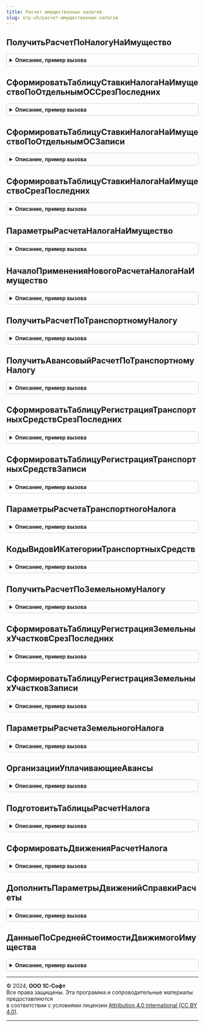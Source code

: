 ```yaml
---
title: Расчет имущественных налогов
slug: erp-uh/расчет-имущественных-налогов
---
```



## ПолучитьРасчетПоНалогуНаИмущество
<details style="margin: 1em 0; padding: 0.5em; border: 1px solid #ccc; border-radius: 6px;">

<summary style="font-weight: bold; cursor: pointer;">Описание, пример вызова</summary>

```bsl

// Возвращает результат расчета налога (или аванса по налогу) на имущество.
//
// Параметры:
//  Организация	- СправочникСсылка.Организации - Организация, для которой необходимо выполнить расчет.
//  ПериодРасчета - Дата - Дата расчета.
//  ДополнительныеПараметры - Произвольный - Дополнительные параметры расчета.
//
// Возвращаемое значение:
//  Структура - Результат расчета налога. Имена свойств соответствуют наименованиям регистров сведений, куда записывается
//  результат, а значения свойств - таблицы записей этих регистров (ТаблицаЗначений)
//
Функция ПолучитьРасчетПоНалогуНаИмущество(Организация, ПериодРасчета, ДополнительныеПараметры = Неопределено) Экспорт
```

Пример вызова
```bsl
Результат = РасчетИмущественныхНалогов.ПолучитьРасчетПоНалогуНаИмущество(Организация, ПериодРасчета, ДополнительныеПараметры);
```
</details>

## СформироватьТаблицуСтавкиНалогаНаИмуществоПоОтдельнымОССрезПоследних
<details style="margin: 1em 0; padding: 0.5em; border: 1px solid #ccc; border-radius: 6px;">

<summary style="font-weight: bold; cursor: pointer;">Описание, пример вызова</summary>

```bsl

// Формирует временную таблицу, содержащую срез последних на дату ставок налога на имущество по отдельным ОС.
//
// Параметры:
//  ПараметрыРасчета - 	см. ПараметрыРасчетаНалогаНаИмущество
//  Период - Дата - Дата, на которую нужно получить срез последних.
//  ДополнительныеПараметры - Произвольный - Дополнительные параметры расчета.
//  ИмяТаблицы - Строка	- Имя временной таблицы, по умолчанию "СтавкиНалогаНаИмуществоПоОтдельнымОС_СрезПоследних"
//
Процедура СформироватьТаблицуСтавкиНалогаНаИмуществоПоОтдельнымОССрезПоследних(ПараметрыРасчета, Период, ДополнительныеПараметры = Неопределено, ИмяТаблицы = "") Экспорт
```

Пример вызова
```bsl
РасчетИмущественныхНалогов.СформироватьТаблицуСтавкиНалогаНаИмуществоПоОтдельнымОССрезПоследних(ПараметрыРасчета, Период, ДополнительныеПараметры, ИмяТаблицы);
```
</details>

## СформироватьТаблицуСтавкиНалогаНаИмуществоПоОтдельнымОСЗаписи
<details style="margin: 1em 0; padding: 0.5em; border: 1px solid #ccc; border-radius: 6px;">

<summary style="font-weight: bold; cursor: pointer;">Описание, пример вызова</summary>

```bsl

// Формирует временную таблицу, содержащую записи ставок налога на имущество по отдельным ОС до определенной даты.
//
// Параметры:
//  ПараметрыРасчета - 	см. ПараметрыРасчетаНалогаНаИмущество
//  НачалоПериода - Дата - Дата, с которой нужно получить записи.
//  КонецПериода - Дата - Дата, до которой нужно получить записи.
//  ДополнительныеПараметры - Произвольный - Дополнительные параметры расчета.
//  ИмяТаблицы - Строка	- Имя временной таблицы, по умолчанию "СтавкиНалогаНаИмуществоПоОтдельнымОС_Записи"
//
Процедура СформироватьТаблицуСтавкиНалогаНаИмуществоПоОтдельнымОСЗаписи(ПараметрыРасчета, НачалоПериода, КонецПериода, ДополнительныеПараметры = Неопределено, ИмяТаблицы = "") Экспорт
```

Пример вызова
```bsl
РасчетИмущественныхНалогов.СформироватьТаблицуСтавкиНалогаНаИмуществоПоОтдельнымОСЗаписи(ПараметрыРасчета, НачалоПериода, КонецПериода, ДополнительныеПараметры, ИмяТаблицы);
```
</details>

## СформироватьТаблицуСтавкиНалогаНаИмуществоСрезПоследних
<details style="margin: 1em 0; padding: 0.5em; border: 1px solid #ccc; border-radius: 6px;">

<summary style="font-weight: bold; cursor: pointer;">Описание, пример вызова</summary>

```bsl

// Формирует временную таблицу, содержащую срез последних на дату ставок налога на имущество.
//
// Параметры:
//  ПараметрыРасчета - 	см. ПараметрыРасчетаНалогаНаИмущество
//  Период - Дата - Дата, на которую нужно получить срез последних.
//  ДополнительныеПараметры - Произвольный - Дополнительные параметры расчета.
//  ИмяТаблицы - Строка	- Имя временной таблицы, по умолчанию "СтавкиНалогаНаИмущество_СрезПоследних"
//
Процедура СформироватьТаблицуСтавкиНалогаНаИмуществоСрезПоследних(ПараметрыРасчета, Период, ДополнительныеПараметры = Неопределено, ИмяТаблицы = "") Экспорт
```

Пример вызова
```bsl
РасчетИмущественныхНалогов.СформироватьТаблицуСтавкиНалогаНаИмуществоСрезПоследних(ПараметрыРасчета, Период, ДополнительныеПараметры, ИмяТаблицы);
```
</details>

## ПараметрыРасчетаНалогаНаИмущество
<details style="margin: 1em 0; padding: 0.5em; border: 1px solid #ccc; border-radius: 6px;">

<summary style="font-weight: bold; cursor: pointer;">Описание, пример вызова</summary>

```bsl

// Возвращает параметры расчета налога на имущество
//
// Параметры:
//  Организация				 - СправочникСсылка.Организации - организация, по которовый выполняется расчет налога на имущество
//  ПериодРасчета			 - Дата - окончание периода, за который рассчитывается налог
//  ДополнительныеПараметры	 - Структура, Неопределено - дополнительные параметры расчета
//
// Возвращаемое значение:
//  Структура - параметры расчета налога
//
Функция ПараметрыРасчетаНалогаНаИмущество(Организация, ПериодРасчета, ДополнительныеПараметры = Неопределено) Экспорт
```

Пример вызова
```bsl
Результат = РасчетИмущественныхНалогов.ПараметрыРасчетаНалогаНаИмущество(Организация, ПериодРасчета, ДополнительныеПараметры);
```
</details>

## НачалоПримененияНовогоРасчетаНалогаНаИмущество
<details style="margin: 1em 0; padding: 0.5em; border: 1px solid #ccc; border-radius: 6px;">

<summary style="font-weight: bold; cursor: pointer;">Описание, пример вызова</summary>

```bsl

Функция НачалоПримененияНовогоРасчетаНалогаНаИмущество() Экспорт
```

Пример вызова
```bsl
Результат = РасчетИмущественныхНалогов.НачалоПримененияНовогоРасчетаНалогаНаИмущество() 
```
</details>

## ПолучитьРасчетПоТранспортномуНалогу
<details style="margin: 1em 0; padding: 0.5em; border: 1px solid #ccc; border-radius: 6px;">

<summary style="font-weight: bold; cursor: pointer;">Описание, пример вызова</summary>

```bsl

// Возвращает результат расчета транспортного налога (или аванса по налогу).
//
// Параметры:
//  Организация	- СправочникСсылка.Организации - Организация, для которой необходимо выполнить расчет.
//  ПериодРасчета - Дата - Дата закрытия месяца.
//  ДополнительныеПараметры - Структура - произвольные параметры расчета.
//
// Возвращаемое значение:
//  Структура - Содержит:
//		* Налог - ТаблицаЗначений - Результат расчета налога.
//		* Платон - ТаблицаЗначений - Данные по платону.
//
Функция ПолучитьРасчетПоТранспортномуНалогу(Организация, ПериодРасчета, ДополнительныеПараметры = Неопределено) Экспорт
```

Пример вызова
```bsl
Результат = РасчетИмущественныхНалогов.ПолучитьРасчетПоТранспортномуНалогу(Организация, ПериодРасчета, ДополнительныеПараметры);
```
</details>

## ПолучитьАвансовыйРасчетПоТранспортномуНалогу
<details style="margin: 1em 0; padding: 0.5em; border: 1px solid #ccc; border-radius: 6px;">

<summary style="font-weight: bold; cursor: pointer;">Описание, пример вызова</summary>

```bsl

// Возвращает результат авансового расчета транспортного налога.
//
// Параметры:
//  Организация	- СправочникСсылка.Организации - Организация, для которой необходимо выполнить расчет.
//  ПериодРасчета - Дата - Дата закрытия месяца.
//  ДополнительныеПараметры - Структура - произвольные параметры расчета.
//
// Возвращаемое значение:
//  ТаблицаЗначений - Авансовый расчет налога.
//
Функция ПолучитьАвансовыйРасчетПоТранспортномуНалогу(Организация, ПериодРасчета, ДополнительныеПараметры = Неопределено) Экспорт
```

Пример вызова
```bsl
Результат = РасчетИмущественныхНалогов.ПолучитьАвансовыйРасчетПоТранспортномуНалогу(Организация, ПериодРасчета, ДополнительныеПараметры);
```
</details>

## СформироватьТаблицуРегистрацияТранспортныхСредствСрезПоследних
<details style="margin: 1em 0; padding: 0.5em; border: 1px solid #ccc; border-radius: 6px;">

<summary style="font-weight: bold; cursor: pointer;">Описание, пример вызова</summary>

```bsl

// Формирует временную таблицу, содержащую срез последних на дату регистрации транспортных средств.
//
// Параметры:
//  ПараметрыРасчета - см. ПараметрыРасчетаТранспортногоНалога
//  Период - Дата - Дата, на которую нужно получить срез последних.
//  ДополнительныеПараметры - Произвольный - Дополнительные параметры расчета.
//  ИмяТаблицы - Строка	- Имя временной таблицы, по умолчанию "РегистрацияТранспортныхСредств_СрезПоследних"
//
Процедура СформироватьТаблицуРегистрацияТранспортныхСредствСрезПоследних(ПараметрыРасчета, Период, ДополнительныеПараметры = Неопределено, ИмяТаблицы = "") Экспорт
```

Пример вызова
```bsl
РасчетИмущественныхНалогов.СформироватьТаблицуРегистрацияТранспортныхСредствСрезПоследних(ПараметрыРасчета, Период, ДополнительныеПараметры, ИмяТаблицы);
```
</details>

## СформироватьТаблицуРегистрацияТранспортныхСредствЗаписи
<details style="margin: 1em 0; padding: 0.5em; border: 1px solid #ccc; border-radius: 6px;">

<summary style="font-weight: bold; cursor: pointer;">Описание, пример вызова</summary>

```bsl

// Формирует временную таблицу, содержащую записи регистрации транспортных средств.
//
// Параметры:
//  ПараметрыРасчета - см. ПараметрыРасчетаТранспортногоНалога
//  Период - Дата - Дата, до которой нужно получить записи.
//  ДополнительныеПараметры - Произвольный - Дополнительные параметры расчета.
//  ИмяТаблицы - Строка	- Имя временной таблицы, по умолчанию "РегистрацияТранспортныхСредств_Записи"
//
Процедура СформироватьТаблицуРегистрацияТранспортныхСредствЗаписи(ПараметрыРасчета, Период, ДополнительныеПараметры = Неопределено, ИмяТаблицы = "") Экспорт
```

Пример вызова
```bsl
РасчетИмущественныхНалогов.СформироватьТаблицуРегистрацияТранспортныхСредствЗаписи(ПараметрыРасчета, Период, ДополнительныеПараметры, ИмяТаблицы);
```
</details>

## ПараметрыРасчетаТранспортногоНалога
<details style="margin: 1em 0; padding: 0.5em; border: 1px solid #ccc; border-radius: 6px;">

<summary style="font-weight: bold; cursor: pointer;">Описание, пример вызова</summary>

```bsl

// Возвращает параметры расчета транспортного налога
//
// Параметры:
//  Организация	- СправочникСсылка.Организации - организация, по которовый выполняется расчет налога.
//  ПериодРасчета - Дата - окончание периода, за который рассчитывается налог.
//  ДополнительныеПараметры - Структура, Неопределено - дополнительные параметры расчета.
//
// Возвращаемое значение:
//  Структура - параметры расчета налога:
//  	* Организация - СправочникСсылка.Организации -
//  	* ПериодРасчета - Дата -
//  	* ДатаНачалаПериодаОтчета - Дата -
//  	* ДатаКонцаПериодаОтчета - Дата -
//  	* ГодовойРасчет - Булево -
//  	* МенеджерВременныхТаблиц - МенеджерВременныхТаблиц -
//
Функция ПараметрыРасчетаТранспортногоНалога(Организация, ПериодРасчета, ДополнительныеПараметры = Неопределено) Экспорт
```

Пример вызова
```bsl
Результат = РасчетИмущественныхНалогов.ПараметрыРасчетаТранспортногоНалога(Организация, ПериодРасчета, ДополнительныеПараметры);
```
</details>

## КодыВидовИКатегорииТранспортныхСредств
<details style="margin: 1em 0; padding: 0.5em; border: 1px solid #ccc; border-radius: 6px;">

<summary style="font-weight: bold; cursor: pointer;">Описание, пример вызова</summary>

```bsl

// Возвращает коды видов и категории транспортных средств.
//
// Возвращаемое значение:
//  ТаблицаЗначений - Коды видов и категорий транспортных средств.
Функция КодыВидовИКатегорииТранспортныхСредств() Экспорт
```

Пример вызова
```bsl
Результат = РасчетИмущественныхНалогов.КодыВидовИКатегорииТранспортныхСредств() 
```
</details>

## ПолучитьРасчетПоЗемельномуНалогу
<details style="margin: 1em 0; padding: 0.5em; border: 1px solid #ccc; border-radius: 6px;">

<summary style="font-weight: bold; cursor: pointer;">Описание, пример вызова</summary>

```bsl

// Возвращает результат расчета земельного налога (или аванса по налогу).
//
// Параметры:
//  Организация	- СправочникСсылка.Организации - Организация, для которой необходимо выполнить расчет.
//  ПериодРасчета - Дата - Дата закрытия месяца.
//  ДополнительныеПараметры - Произвольный - Дополнительные параметры расчета.
//
// Возвращаемое значение:
//  Структура - Результат расчета налога. Имена свойств соответствуют наименованиям регистров сведений, куда записывается
//  результат, а значения свойств - таблицы записей этих регистров (ТаблицаЗначений)
//
Функция ПолучитьРасчетПоЗемельномуНалогу(Организация, ПериодРасчета, ДополнительныеПараметры = Неопределено) Экспорт
```

Пример вызова
```bsl
Результат = РасчетИмущественныхНалогов.ПолучитьРасчетПоЗемельномуНалогу(Организация, ПериодРасчета, ДополнительныеПараметры);
```
</details>

## СформироватьТаблицуРегистрацияЗемельныхУчастковСрезПоследних
<details style="margin: 1em 0; padding: 0.5em; border: 1px solid #ccc; border-radius: 6px;">

<summary style="font-weight: bold; cursor: pointer;">Описание, пример вызова</summary>

```bsl

// Формирует временную таблицу, содержащую срез последних на дату регистрации земельных участков.
//
// Параметры:
//  ПараметрыРасчета - см. ПараметрыРасчетаЗемельногоНалога
//  Период - Дата - Дата, на которую нужно получить срез последних.
//  ДополнительныеПараметры - Произвольный - Дополнительные параметры расчета.
//  ИмяТаблицы - Строка	- Имя временной таблицы, по умолчанию "РегистрацияЗемельныхУчастков_СрезПоследних".
//  УсловияВиртуальнойТаблицы - Строка - Условия виртуальной таблицы.
//
Процедура СформироватьТаблицуРегистрацияЗемельныхУчастковСрезПоследних(ПараметрыРасчета, Период, ДополнительныеПараметры, ИмяТаблицы = "", УсловияЗапроса = "") Экспорт
```

Пример вызова
```bsl
РасчетИмущественныхНалогов.СформироватьТаблицуРегистрацияЗемельныхУчастковСрезПоследних(ПараметрыРасчета, Период, ДополнительныеПараметры, ИмяТаблицы, УсловияЗапроса);
```
</details>

## СформироватьТаблицуРегистрацияЗемельныхУчастковЗаписи
<details style="margin: 1em 0; padding: 0.5em; border: 1px solid #ccc; border-radius: 6px;">

<summary style="font-weight: bold; cursor: pointer;">Описание, пример вызова</summary>

```bsl

// Формирует временную таблицу, содержащую записи регистрации земельных участков до определенной даты.
//
// Параметры:
//  ПараметрыРасчета - см. ПараметрыРасчетаЗемельногоНалога
//  Период - Дата - Дата, до которой нужно получить записи.
//  ДополнительныеПараметры - Произвольный - Дополнительные параметры расчета.
//  ИмяТаблицы - Строка	- Имя временной таблицы, по умолчанию "РегистрацияЗемельныхУчастков_Записи"
//
Процедура СформироватьТаблицуРегистрацияЗемельныхУчастковЗаписи(ПараметрыРасчета, Период, ДополнительныеПараметры, ИмяТаблицы = "") Экспорт
```

Пример вызова
```bsl
РасчетИмущественныхНалогов.СформироватьТаблицуРегистрацияЗемельныхУчастковЗаписи(ПараметрыРасчета, Период, ДополнительныеПараметры, ИмяТаблицы);
```
</details>

## ПараметрыРасчетаЗемельногоНалога
<details style="margin: 1em 0; padding: 0.5em; border: 1px solid #ccc; border-radius: 6px;">

<summary style="font-weight: bold; cursor: pointer;">Описание, пример вызова</summary>

```bsl

// Возвращает параметры расчета земельного налога
//
// Параметры:
//  Организация	- СправочникСсылка.Организации - организация, по которовый выполняется расчет налога.
//  ПериодРасчета - Дата - окончание периода, за который рассчитывается налог.
//  ДополнительныеПараметры - Структура, Неопределено - дополнительные параметры расчета.
//
// Возвращаемое значение:
//  Структура - параметры расчета налога:
//  	* Организация - СправочникСсылка.Организации -
//  	* ПериодРасчета - Дата -
//  	* ДатаНачалаПериодаОтчета - Дата -
//  	* ДатаКонцаПериодаОтчета - Дата -
//  	* ГодовойРасчет - Булево -
//  	* МенеджерВременныхТаблиц - МенеджерВременныхТаблиц -
//
Функция ПараметрыРасчетаЗемельногоНалога(Организация, ПериодРасчета, ДополнительныеПараметры) Экспорт
```

Пример вызова
```bsl
Результат = РасчетИмущественныхНалогов.ПараметрыРасчетаЗемельногоНалога(Организация, ПериодРасчета, ДополнительныеПараметры) 
```
</details>

## ОрганизацииУплачивающиеАвансы
<details style="margin: 1em 0; padding: 0.5em; border: 1px solid #ccc; border-radius: 6px;">

<summary style="font-weight: bold; cursor: pointer;">Описание, пример вызова</summary>

```bsl

Функция ОрганизацииУплачивающиеАвансы(Организация, Период, Налог, ОднаОрганизация = Истина) Экспорт
```

Пример вызова
```bsl
Результат = РасчетИмущественныхНалогов.ОрганизацииУплачивающиеАвансы(Организация, Период, Налог, ОднаОрганизация);
```
</details>

## ПодготовитьТаблицыРасчетНалога
<details style="margin: 1em 0; padding: 0.5em; border: 1px solid #ccc; border-radius: 6px;">

<summary style="font-weight: bold; cursor: pointer;">Описание, пример вызова</summary>

```bsl

// Возвращает таблицы выполнения регламентных операций расчета имущественных налогов.
//
// Параметры:
//  ТаблицаРеквизиты		 - ТаблицаЗначений	 - Таблица реквизитов документа.
//  Отказ					 - Булево			 - Флаг отказа проведения.
//  ДополнительныеПараметры	 - Структура		 - Дополнительные параметры.
//
// Возвращаемое значение:
//  Структура - Таблицы расчета налога:
//  				* ТаблицаСправкиРасчета - ТаблицаЗначений - Справка-расчет налога.
//  				* ТаблицаРасходыПоНалогу - ТаблицаЗначений - Отражение расходов по налогу.
//
Функция ПодготовитьТаблицыРасчетНалога(ТаблицаРеквизиты, Отказ, ДополнительныеПараметры = Неопределено) Экспорт
```

Пример вызова
```bsl
Результат = РасчетИмущественныхНалогов.ПодготовитьТаблицыРасчетНалога(ТаблицаРеквизиты, Отказ, ДополнительныеПараметры);
```
</details>

## СформироватьДвиженияРасчетНалога
<details style="margin: 1em 0; padding: 0.5em; border: 1px solid #ccc; border-radius: 6px;">

<summary style="font-weight: bold; cursor: pointer;">Описание, пример вызова</summary>

```bsl

// Формирует движения регистров по данным расчета налога.
//
// Параметры:
//  ТаблицыНачислениеНалога	 - Структура - Содержит таблицы с результатами расчета налога.
//  ТаблицаРеквизитов		 - ТаблицаЗначений	 - Таблица реквизитов документа.
//  Движения				 - КоллекцияДвижений - Движения документа.
//  Отказ					 - Булево			 - Признак отказа от формирования движений.
//
Процедура СформироватьДвиженияРасчетНалога(ТаблицыНачислениеНалога, ТаблицаРеквизитов, Движения, Отказ, ДополнительныеПараметры = Неопределено) Экспорт
```

Пример вызова
```bsl
РасчетИмущественныхНалогов.СформироватьДвиженияРасчетНалога(ТаблицыНачислениеНалога, ТаблицаРеквизитов, Движения, Отказ, ДополнительныеПараметры);
```
</details>

## ДополнитьПараметрыДвиженийСправкиРасчеты
<details style="margin: 1em 0; padding: 0.5em; border: 1px solid #ccc; border-radius: 6px;">

<summary style="font-weight: bold; cursor: pointer;">Описание, пример вызова</summary>

```bsl

// Добавляет в состав параметров таблицу значений со структурой колонок для справки - расчета.
//
// Параметры:
//  Параметры				 - Структура	 - Содержит параметры формирования движений для справки-расчета.
//  Реквизиты				 - СтрокаТаблицыЗначений - Содержит поля:
//                                 * ВидНалога - ПеречислениеСсылка.ВидыИмущественныхНалогов - Вид налога
//  ТаблицаСправкиРасчета	 - ТаблицаЗначений		 - По структуре соответствует регистру сведений для соответствующего налога
//  		(РасчетТранспортногоНалога и др.).
//
Процедура ДополнитьПараметрыДвиженийСправкиРасчеты(Параметры, Реквизиты, ТаблицыСправокРасчетов) Экспорт
```

Пример вызова
```bsl
РасчетИмущественныхНалогов.ДополнитьПараметрыДвиженийСправкиРасчеты(Параметры, Реквизиты, ТаблицыСправокРасчетов) 
```
</details>

## ДанныеПоСреднейСтоимостиДвижимогоИмущества
<details style="margin: 1em 0; padding: 0.5em; border: 1px solid #ccc; border-radius: 6px;">

<summary style="font-weight: bold; cursor: pointer;">Описание, пример вызова</summary>

```bsl

// Возвращает результат расчета среднегодовой стоимости движмого имущества.
//
// Параметры:
//  Организации		- Массив, Фиксированный массив элементов типа СправочникСсылка.Организации -
//					  Организация и ее подразделения на выделенном балансе,
//					  по которым нужно рассчитать среднегодовую стоимость движимого имущества .
//  ДатаНачала		- Дата - Начало отчетного периода (года).
//  ДатаОкончания	- Дата - Окончание отчетного периода (года).
//
// Возвращаемое значение:
//  ТаблицаЗначений - Результат расчета среднегодовой стоимости имущества.
//
Функция ДанныеПоСреднейСтоимостиДвижимогоИмущества(Организации, ДатаНачала, ДатаОкончания) Экспорт
```

Пример вызова
```bsl
Результат = РасчетИмущественныхНалогов.ДанныеПоСреднейСтоимостиДвижимогоИмущества(Организации, ДатаНачала, ДатаОкончания) 
```
</details>

---

© 2024, **ООО 1С-Софт**  
Все права защищены. Эта программа и сопроводительные материалы предоставляются  
в соответствии с условиями лицензии [Attribution 4.0 International (CC BY 4.0)](https://creativecommons.org/licenses/by/4.0/legalcode).

---
